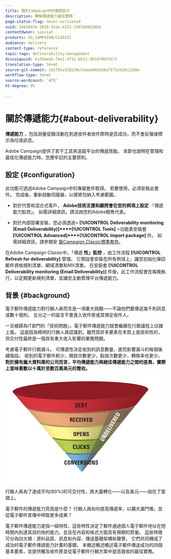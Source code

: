 ```yaml
---
title: 關於Campaign中的傳遞能力
description: 瞭解傳遞能力最佳實務
page-status-flag: never-activated
uuid: 2681042b-3018-42ae-b252-2367b56616bd
contentOwner: sauviat
products: SG_CAMPAIGN/CLASSIC
audience: delivery
content-type: reference
topic-tags: deliverability-management
discoiquuid: 6a394eeb-fbe1-4712-bb13-db5d7965fb73
translation-type: tm+mt
source-git-commit: cb2fb5a338220c54aba96b510a7371e520c2189e
workflow-type: tm+mt
source-wordcount: '473'
ht-degree: 0%

---
```



# 關於傳遞能力{#about-deliverability}

**傳遞能力** ，包括測量促銷活動在到達收件者收件匣時是否成功，而不會反彈或標示為垃圾訊息。

Adobe Campaign提供了若干工具來追蹤平台的傳遞效能。 本節也說明在管理和最佳化傳遞能力時，您應牢記的主要原則。

## 設定 {#configuration}

此功能可透過Adobe Campaign中的專屬套件取得。 若要使用，必須安裝此套件。 完成後，重新啟動伺服器，以便將包納入考慮範圍。
* 對於代管和混合式客戶， **Adobe技術支援和顧問會在您的例項上設定** 「傳遞能力監控」。 如需詳細資訊，請洽詢您的Adobe銷售代表。

* 對於內部部署安裝，您必須透過> **[!UICONTROL Deliverability monitoring (Email Deliverability)]****[!UICONTROL Tools]** >功能表安裝套 **[!UICONTROL Advanced]****[!UICONTROL Import package]** 件。 如需詳細資訊，請參閱安 [裝Campaign Classic標準套件](../../installation/using/installing-campaign-standard-packages.md)。

在Adobe Campaign Classic中，「傳遞 **性」監控** ，由工作流程 **[!UICONTROL Refresh for deliverability]** 管理。 它預設會安裝在所有例項上，讓您初始化彈回郵件資格規則清單、網域清單和MX清單。 在安裝套 **[!UICONTROL Deliverability monitoring (Email Deliverability)]** 件後，此工作流程會在每晚執行，以定期更新規則清單，並讓您主動管理平台傳遞能力。

## 背景 {#background}

電子郵件傳遞能力對行銷人員而言是一項重大挑戰——不論他們要傳送幾千則訊息或數十億則。 五分之一的留言不會進入收件匣或其預定收件人。

一旦被歸為IT部門的「技術問題」，電子郵件傳遞能力就會繼續在行銷議程上佔據上風。 這是因為精明的行銷人員認識到，雖然其許多要素在本質上是技術性的，但交付性最終是一個具有重大收入影響的業務問題。

考慮電子郵件行銷漏斗。 可傳遞性決定收到的訊息數量，進而影響漏斗的每個後續階段。 收到的電子郵件較少，開啟次數更少，點按次數更少，轉換率也更少。 **對於擁有龐大資料庫的公司而言，平均傳遞能力與絕佳傳遞能力之間的差異，實際上意味著數以十萬計至數百萬美元的營收。**

![](assets/deliverability_overview_1.png)

行銷人員為了達成平均(80%)的可交付性，將大量轉化——以及美元——拋在了案頭上。

電子郵件的傳遞能力究竟是什麼？ 行銷人員如何提高傳遞率，以擴大漏鬥嘴，並從電子郵件宣傳中榨取更多成果？

電子郵件傳遞能力是指一組特性，這些特性決定了郵件通過個人電子郵件地址在短時間內到達其目的地的能力，並且在內容和格式方面具有預期的質量。 這些特徵可分為四大類：資料品質、訊息和內容、傳送基礎架構和聲譽。 它們共同構成了成功的電子郵件傳遞能力計畫的基礎。 本概述概述概述電子郵件傳送成功的四個基本要素，並提供觸及收件匣並從電子郵件行銷方案中提高營收的最佳實務。

<!--![](assets/deliverability_overview_2.png)-->
